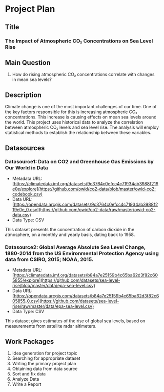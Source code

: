 # Project Plan

## Title
<!-- Give your project a short title. -->
### The Impact of Atmospheric CO₂ Concentrations on Sea Level Rise

## Main Question

<!-- Think about one main question you want to answer based on the data. -->
1. How do rising atmospheric CO₂ concentrations correlate with changes in mean sea levels?


## Description

<!-- Describe your data science project in max. 200 words. Consider writing about why and how you attempt it. -->
Climate change is one of the most important challenges of our time. One of the key factors responsible for this is increasing atmospheric CO₂ concentrations. This increase is causing effects on mean sea levels around the world. This project uses historical data to analyze the correlation between atmospheric CO₂ levels and sea level rise. The analysis will employ statistical methods to establish the relationship between these variables.
## Datasources

<!-- Describe each datasources you plan to use in a section. Use the prefic "DatasourceX" where X is the id of the datasource. -->

### Datasource1: Data on CO2 and Greenhouse Gas Emissions by Our World in Data

* Metadata URL: [https://climatedata.imf.org/datasets/9c3764c0efcc4c71934ab3988f219e0e/explore](https://github.com/owid/co2-data/blob/master/owid-co2-codebook.csv)
* Data URL: [https://opendata.arcgis.com/datasets/9c3764c0efcc4c71934ab3988f219e0e_0.csv](https://github.com/owid/co2-data/raw/master/owid-co2-data.csv)
* Data Type: CSV

This dataset presents the concentration of carbon dioxide in the atmosphere, on a monthly and yearly basis, dating back to 1958.

### Datasource2: Global Average Absolute Sea Level Change, 1880-2014 from the US Environmental Protection Agency using data from CSIRO, 2015; NOAA, 2015.

* Metadata URL: [https://climatedata.imf.org/datasets/b84a7e25159b4c65ba62d3f82c605855/explore](https://github.com/datasets/sea-level-rise/blob/master/data/epa-sea-level.csv)
* Data URL: [https://opendata.arcgis.com/datasets/b84a7e25159b4c65ba62d3f82c605855_0.csv](https://github.com/datasets/sea-level-rise/raw/master/data/epa-sea-level.csv)
* Data Type: CSV

This dataset gives estimates of the rise of global sea levels, based on measurements from satellite radar altimeters.

## Work Packages

<!-- List of work packages ordered sequentially, each pointing to an issue with more details. -->

1. Idea generation for project topic 
2. Searching for appropriate dataset 
3. Writing the primary project plan 
4. Obtaining data from data source
5. Sort and fix data 
6. Analyze Data
8. Write a Report 



